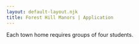 ```yaml
---
layout: default-layout.njk
title: Forest Hill Manors | Application
---
```


<p>Each town home requires groups of four students.
 </p>